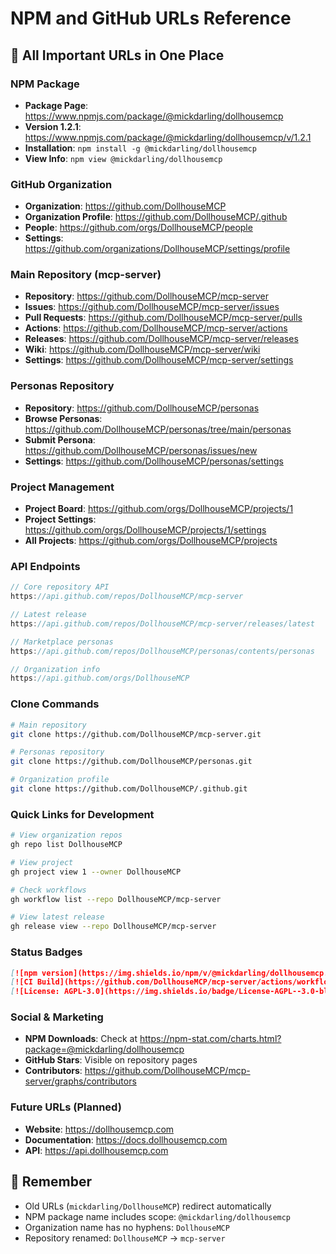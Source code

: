 # NPM and GitHub URLs Reference

## 🔗 All Important URLs in One Place

### NPM Package
- **Package Page**: https://www.npmjs.com/package/@mickdarling/dollhousemcp
- **Version 1.2.1**: https://www.npmjs.com/package/@mickdarling/dollhousemcp/v/1.2.1
- **Installation**: `npm install -g @mickdarling/dollhousemcp`
- **View Info**: `npm view @mickdarling/dollhousemcp`

### GitHub Organization
- **Organization**: https://github.com/DollhouseMCP
- **Organization Profile**: https://github.com/DollhouseMCP/.github
- **People**: https://github.com/orgs/DollhouseMCP/people
- **Settings**: https://github.com/organizations/DollhouseMCP/settings/profile

### Main Repository (mcp-server)
- **Repository**: https://github.com/DollhouseMCP/mcp-server
- **Issues**: https://github.com/DollhouseMCP/mcp-server/issues
- **Pull Requests**: https://github.com/DollhouseMCP/mcp-server/pulls
- **Actions**: https://github.com/DollhouseMCP/mcp-server/actions
- **Releases**: https://github.com/DollhouseMCP/mcp-server/releases
- **Wiki**: https://github.com/DollhouseMCP/mcp-server/wiki
- **Settings**: https://github.com/DollhouseMCP/mcp-server/settings

### Personas Repository
- **Repository**: https://github.com/DollhouseMCP/personas
- **Browse Personas**: https://github.com/DollhouseMCP/personas/tree/main/personas
- **Submit Persona**: https://github.com/DollhouseMCP/personas/issues/new
- **Settings**: https://github.com/DollhouseMCP/personas/settings

### Project Management
- **Project Board**: https://github.com/orgs/DollhouseMCP/projects/1
- **Project Settings**: https://github.com/orgs/DollhouseMCP/projects/1/settings
- **All Projects**: https://github.com/orgs/DollhouseMCP/projects

### API Endpoints
```javascript
// Core repository API
https://api.github.com/repos/DollhouseMCP/mcp-server

// Latest release
https://api.github.com/repos/DollhouseMCP/mcp-server/releases/latest

// Marketplace personas
https://api.github.com/repos/DollhouseMCP/personas/contents/personas

// Organization info
https://api.github.com/orgs/DollhouseMCP
```

### Clone Commands
```bash
# Main repository
git clone https://github.com/DollhouseMCP/mcp-server.git

# Personas repository
git clone https://github.com/DollhouseMCP/personas.git

# Organization profile
git clone https://github.com/DollhouseMCP/.github.git
```

### Quick Links for Development
```bash
# View organization repos
gh repo list DollhouseMCP

# View project
gh project view 1 --owner DollhouseMCP

# Check workflows
gh workflow list --repo DollhouseMCP/mcp-server

# View latest release
gh release view --repo DollhouseMCP/mcp-server
```

### Status Badges
```markdown
[![npm version](https://img.shields.io/npm/v/@mickdarling/dollhousemcp.svg)](https://www.npmjs.com/package/@mickdarling/dollhousemcp)
[![CI Build](https://github.com/DollhouseMCP/mcp-server/actions/workflows/core-build-test.yml/badge.svg)](https://github.com/DollhouseMCP/mcp-server/actions)
[![License: AGPL-3.0](https://img.shields.io/badge/License-AGPL--3.0-blue.svg)](https://www.gnu.org/licenses/agpl-3.0)
```

### Social & Marketing
- **NPM Downloads**: Check at https://npm-stat.com/charts.html?package=@mickdarling/dollhousemcp
- **GitHub Stars**: Visible on repository pages
- **Contributors**: https://github.com/DollhouseMCP/mcp-server/graphs/contributors

### Future URLs (Planned)
- **Website**: https://dollhousemcp.com
- **Documentation**: https://docs.dollhousemcp.com
- **API**: https://api.dollhousemcp.com

## 🔐 Remember
- Old URLs (`mickdarling/DollhouseMCP`) redirect automatically
- NPM package name includes scope: `@mickdarling/dollhousemcp`
- Organization name has no hyphens: `DollhouseMCP`
- Repository renamed: `DollhouseMCP` → `mcp-server`